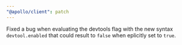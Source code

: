 ```yaml
---
"@apollo/client": patch
---
```


Fixed a bug when evaluating the devtools flag with the new syntax `devtool.enabled` that could result to `false` when eplicitly set to `true`.
